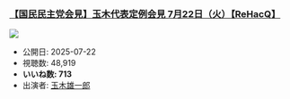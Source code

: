 ### [【国民民主党会見】玉木代表定例会見 7月22日（火）【ReHacQ】](https://www.youtube.com/watch?v=qaYcK_tvstM)
[![](https://img.youtube.com/vi/qaYcK_tvstM/sddefault.jpg)](https://www.youtube.com/watch?v=qaYcK_tvstM)
-   公開日: 2025-07-22
-   視聴数: 48,919
-   **いいね数: 713**
-   出演者: [玉木雄一郎](/rehacq_fan/people/玉木雄一郎 "wikilink")
